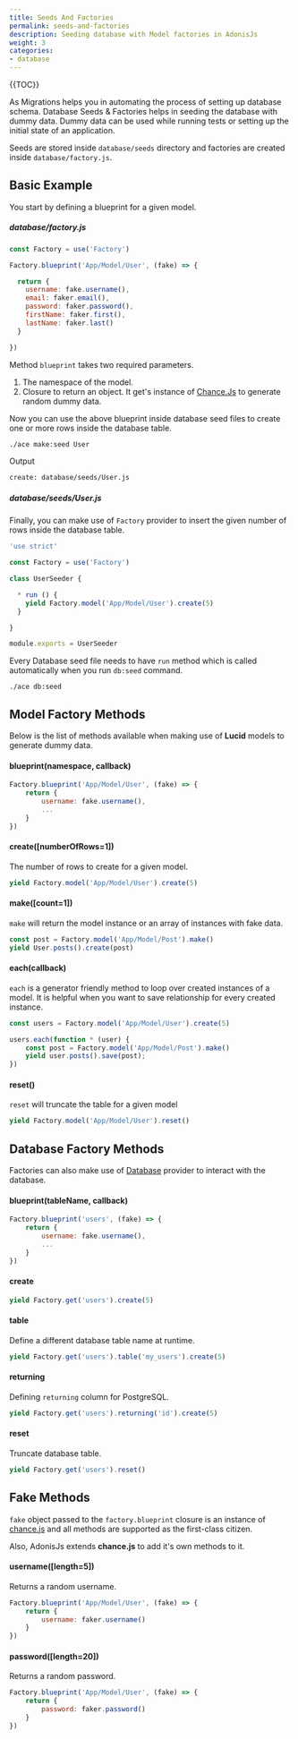 ```yaml
---
title: Seeds And Factories
permalink: seeds-and-factories
description: Seeding database with Model factories in AdonisJs
weight: 3
categories:
- database
---
```


{{TOC}}

As Migrations helps you in automating the process of setting up database schema. Database Seeds & Factories helps in seeding the database with dummy data. Dummy data can be used while running tests or setting up the initial state of an application.

Seeds are stored inside `database/seeds` directory and factories are created inside `database/factory.js`.

## Basic Example

You start by defining a blueprint for a given model.

##### database/factory.js
```javascript
const Factory = use('Factory')

Factory.blueprint('App/Model/User', (fake) => {

  return {
    username: fake.username(),
    email: faker.email(),
    password: faker.password(),
    firstName: faker.first(),
    lastName: faker.last()
  }

})
```

Method `blueprint` takes two required parameters.

1. The namespace of the model.
2. Closure to return an object. It get's instance of [Chance.Js](http://chancejs.com) to generate random dummy data.

Now you can use the above blueprint inside database seed files to create one or more rows inside the database table.

```bash
./ace make:seed User
```

Output

```bash
create: database/seeds/User.js
```

##### database/seeds/User.js

Finally, you can make use of `Factory` provider to insert the given number of rows inside the database table.

```javascript
'use strict'

const Factory = use('Factory')

class UserSeeder {

  * run () {
    yield Factory.model('App/Model/User').create(5)
  }

}

module.exports = UserSeeder
```

Every Database seed file needs to have `run` method which is called automatically when you run `db:seed` command.

```
./ace db:seed
```

## Model Factory Methods

Below is the list of methods available when making use of **Lucid** models to generate dummy data.

#### blueprint(namespace, callback)

```javascript
Factory.blueprint('App/Model/User', (fake) => {
    return {
        username: fake.username(),
        ...
    }
})
```


#### create([numberOfRows=1])

The number of rows to create for a given model.

```javascript
yield Factory.model('App/Model/User').create(5)
```

#### make([count=1])

`make` will return the model instance or an array of instances with fake data.

```javascript
const post = Factory.model('App/Model/Post').make()
yield User.posts().create(post)
```

#### each(callback)

`each` is a generator friendly method to loop over created instances of a model. It is helpful when you want to save relationship for every created instance.

```javascript
const users = Factory.model('App/Model/User').create(5)

users.each(function * (user) {
    const post = Factory.model('App/Model/Post').make()
    yield user.posts().save(post);
})
```

#### reset()

`reset` will truncate the table for a given model

```javascript
yield Factory.model('App/Model/User').reset()
```

## Database Factory Methods

Factories can also make use of [Database](database-setup) provider to interact with the database.

#### blueprint(tableName, callback)

```javascript
Factory.blueprint('users', (fake) => {
    return {
        username: fake.username(),
        ...
    }
})
```

#### create

```javascript
yield Factory.get('users').create(5)
```

#### table

Define a different database table name at runtime.

```javascript
yield Factory.get('users').table('my_users').create(5)
```

#### returning

Defining `returning` column for PostgreSQL.

```javascript
yield Factory.get('users').returning('id').create(5)
```

#### reset

Truncate database table.

```javascript
yield Factory.get('users').reset()
```

## Fake Methods

`fake` object passed to the `factory.blueprint` closure is an instance of [chance.js](http://chancejs.com/) and all methods are supported as the first-class citizen.

Also, AdonisJs extends **chance.js** to add it's own methods to it.

#### username([length=5])

Returns a random username.

```javascript
Factory.blueprint('App/Model/User', (fake) => {
    return {
        username: faker.username()
    }
})
```

#### password([length=20])

Returns a random password.

```javascript
Factory.blueprint('App/Model/User', (fake) => {
    return {
        password: faker.password()
    }
})
```

